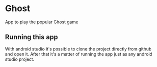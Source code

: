 # Ghost
App to play the popular Ghost game

## Running this app
With android studio it's possible to clone the project directly from github and open it. 
After that it's a matter of running the app just as any android studio project. 
